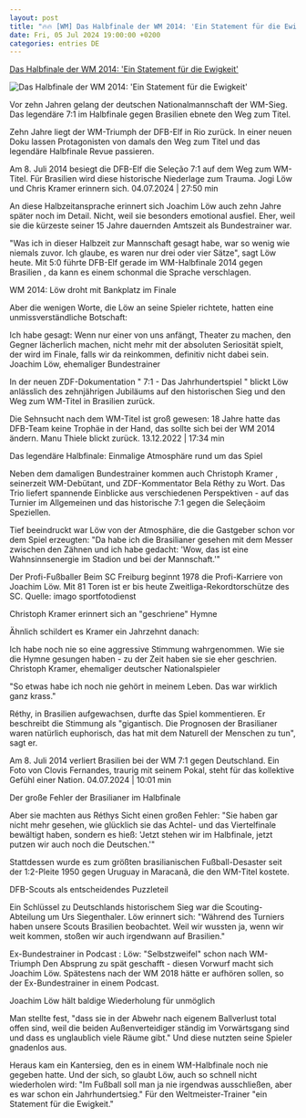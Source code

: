 ```yaml
---
layout: post
title: "🔥🔥 [WM] Das Halbfinale der WM 2014: 'Ein Statement für die Ewigkeit'"
date: Fri, 05 Jul 2024 19:00:00 +0200
categories: entries DE
---
```

[Das Halbfinale der WM 2014: 'Ein Statement für die Ewigkeit'](https://www.zdf.de/nachrichten/sport/fussball-em-2024-rueckblick-wm-2014-100.html)

![Das Halbfinale der WM 2014: 'Ein Statement für die Ewigkeit'](https://www.zdf.de/assets/joachim-loew-wm-pokal-2014-100~1280x720?cb=1720168692354)

Vor zehn Jahren gelang der deutschen Nationalmannschaft der WM-Sieg. Das legendäre 7:1 im Halbfinale gegen Brasilien ebnete den Weg zum Titel.

Zehn Jahre liegt der WM-Triumph der DFB-Elf in Rio zurück. In einer neuen Doku lassen Protagonisten von damals den Weg zum Titel und das legendäre Halbfinale Revue passieren.

Am 8. Juli 2014 besiegt die DFB-Elf die Seleção 7:1 auf dem Weg zum WM-Titel. Für Brasilien wird diese historische Niederlage zum Trauma. Jogi Löw und Chris Kramer erinnern sich. 04.07.2024 | 27:50 min

An diese Halbzeitansprache erinnert sich Joachim Löw auch zehn Jahre später noch im Detail. Nicht, weil sie besonders emotional ausfiel. Eher, weil sie die kürzeste seiner 15 Jahre dauernden Amtszeit als Bundestrainer war.

"Was ich in dieser Halbzeit zur Mannschaft gesagt habe, war so wenig wie niemals zuvor. Ich glaube, es waren nur drei oder vier Sätze", sagt Löw heute. Mit 5:0 führte DFB-Elf gerade im WM-Halbfinale 2014 gegen Brasilien , da kann es einem schonmal die Sprache verschlagen.

WM 2014: Löw droht mit Bankplatz im Finale

Aber die wenigen Worte, die Löw an seine Spieler richtete, hatten eine unmissverständliche Botschaft:

Ich habe gesagt: Wenn nur einer von uns anfängt, Theater zu machen, den Gegner lächerlich machen, nicht mehr mit der absoluten Seriosität spielt, der wird im Finale, falls wir da reinkommen, definitiv nicht dabei sein. Joachim Löw, ehemaliger Bundestrainer

In der neuen ZDF-Dokumentation " 7:1 - Das Jahrhundertspiel " blickt Löw anlässlich des zehnjährigen Jubiläums auf den historischen Sieg und den Weg zum WM-Titel in Brasilien zurück.

Die Sehnsucht nach dem WM-Titel ist groß gewesen: 18 Jahre hatte das DFB-Team keine Trophäe in der Hand, das sollte sich bei der WM 2014 ändern. Manu Thiele blickt zurück. 13.12.2022 | 17:34 min

Das legendäre Halbfinale: Einmalige Atmosphäre rund um das Spiel

Neben dem damaligen Bundestrainer kommen auch Christoph Kramer , seinerzeit WM-Debütant, und ZDF-Kommentator Bela Réthy zu Wort. Das Trio liefert spannende Einblicke aus verschiedenen Perspektiven - auf das Turnier im Allgemeinen und das historische 7:1 gegen die Seleçãoim Speziellen.

Tief beeindruckt war Löw von der Atmosphäre, die die Gastgeber schon vor dem Spiel erzeugten: "Da habe ich die Brasilianer gesehen mit dem Messer zwischen den Zähnen und ich habe gedacht: 'Wow, das ist eine Wahnsinnsenergie im Stadion und bei der Mannschaft.'"

Der Profi-Fußballer Beim SC Freiburg beginnt 1978 die Profi-Karriere von Joachim Löw. Mit 81 Toren ist er bis heute Zweitliga-Rekordtorschütze des SC. Quelle: imago sportfotodienst

Christoph Kramer erinnert sich an "geschriene" Hymne

Ähnlich schildert es Kramer ein Jahrzehnt danach:

Ich habe noch nie so eine aggressive Stimmung wahrgenommen. Wie sie die Hymne gesungen haben - zu der Zeit haben sie sie eher geschrien. Christoph Kramer, ehemaliger deutscher Nationalspieler

"So etwas habe ich noch nie gehört in meinem Leben. Das war wirklich ganz krass."

Réthy, in Brasilien aufgewachsen, durfte das Spiel kommentieren. Er beschreibt die Stimmung als "gigantisch. Die Prognosen der Brasilianer waren natürlich euphorisch, das hat mit dem Naturell der Menschen zu tun", sagt er.

Am 8. Juli 2014 verliert Brasilien bei der WM 7:1 gegen Deutschland. Ein Foto von Clovis Fernandes, traurig mit seinem Pokal, steht für das kollektive Gefühl einer Nation. 04.07.2024 | 10:01 min

Der große Fehler der Brasilianer im Halbfinale

Aber sie machten aus Réthys Sicht einen großen Fehler: "Sie haben gar nicht mehr gesehen, wie glücklich sie das Achtel- und das Viertelfinale bewältigt haben, sondern es hieß: 'Jetzt stehen wir im Halbfinale, jetzt putzen wir auch noch die Deutschen.'"

Stattdessen wurde es zum größten brasilianischen Fußball-Desaster seit der 1:2-Pleite 1950 gegen Uruguay in Maracanã, die den WM-Titel kostete.

DFB-Scouts als entscheidendes Puzzleteil

Ein Schlüssel zu Deutschlands historischem Sieg war die Scouting-Abteilung um Urs Siegenthaler. Löw erinnert sich: "Während des Turniers haben unsere Scouts Brasilien beobachtet. Weil wir wussten ja, wenn wir weit kommen, stoßen wir auch irgendwann auf Brasilien."

Ex-Bundestrainer in Podcast : Löw: "Selbstzweifel" schon nach WM-Triumph Den Absprung zu spät geschafft - diesen Vorwurf macht sich Joachim Löw. Spätestens nach der WM 2018 hätte er aufhören sollen, so der Ex-Bundestrainer in einem Podcast.

Joachim Löw hält baldige Wiederholung für unmöglich

Man stellte fest, "dass sie in der Abwehr nach eigenem Ballverlust total offen sind, weil die beiden Außenverteidiger ständig im Vorwärtsgang sind und dass es unglaublich viele Räume gibt." Und diese nutzten seine Spieler gnadenlos aus.

Heraus kam ein Kantersieg, den es in einem WM-Halbfinale noch nie gegeben hatte. Und der sich, so glaubt Löw, auch so schnell nicht wiederholen wird: "Im Fußball soll man ja nie irgendwas ausschließen, aber es war schon ein Jahrhundertsieg." Für den Weltmeister-Trainer "ein Statement für die Ewigkeit."

